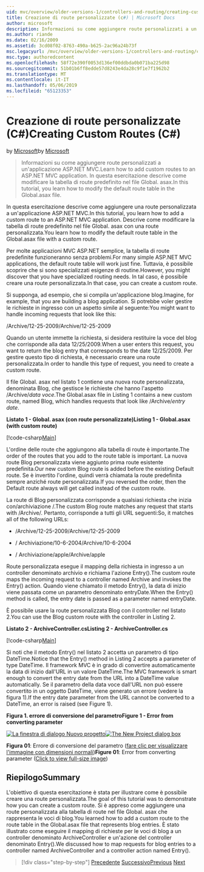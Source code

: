 ```yaml
---
uid: mvc/overview/older-versions-1/controllers-and-routing/creating-custom-routes-cs
title: Creazione di route personalizzate (c#) | Microsoft Docs
author: microsoft
description: Informazioni su come aggiungere route personalizzati a un'applicazione ASP.NET MVC. In questa esercitazione descrive come modificare la tabella di route predefinito nel file Global. asax.
ms.author: riande
ms.date: 02/16/2009
ms.assetid: 3cd08f02-8763-490a-b625-2ac96a24b73f
msc.legacyurl: /mvc/overview/older-versions-1/controllers-and-routing/creating-custom-routes-cs
msc.type: authoredcontent
ms.openlocfilehash: 58f72e390f0053d136ef00ddbda0b071ba225d98
ms.sourcegitcommit: 51b01b6ff8edde57d8243e4da28c9f1e7f1962b2
ms.translationtype: MT
ms.contentlocale: it-IT
ms.lasthandoff: 05/06/2019
ms.locfileid: "65123353"
---
```

# <a name="creating-custom-routes-c"></a><span data-ttu-id="8994c-104">Creazione di route personalizzate (C#)</span><span class="sxs-lookup"><span data-stu-id="8994c-104">Creating Custom Routes (C#)</span></span>

<span data-ttu-id="8994c-105">by [Microsoft](https://github.com/microsoft)</span><span class="sxs-lookup"><span data-stu-id="8994c-105">by [Microsoft](https://github.com/microsoft)</span></span>

> <span data-ttu-id="8994c-106">Informazioni su come aggiungere route personalizzati a un'applicazione ASP.NET MVC.</span><span class="sxs-lookup"><span data-stu-id="8994c-106">Learn how to add custom routes to an ASP.NET MVC application.</span></span> <span data-ttu-id="8994c-107">In questa esercitazione descrive come modificare la tabella di route predefinito nel file Global. asax.</span><span class="sxs-lookup"><span data-stu-id="8994c-107">In this tutorial, you learn how to modify the default route table in the Global.asax file.</span></span>

<span data-ttu-id="8994c-108">In questa esercitazione descrive come aggiungere una route personalizzata a un'applicazione ASP.NET MVC.</span><span class="sxs-lookup"><span data-stu-id="8994c-108">In this tutorial, you learn how to add a custom route to an ASP.NET MVC application.</span></span> <span data-ttu-id="8994c-109">Descrive come modificare la tabella di route predefinito nel file Global. asax con una route personalizzata.</span><span class="sxs-lookup"><span data-stu-id="8994c-109">You learn how to modify the default route table in the Global.asax file with a custom route.</span></span>

<span data-ttu-id="8994c-110">Per molte applicazioni MVC ASP.NET semplice, la tabella di route predefinite funzioneranno senza problemi.</span><span class="sxs-lookup"><span data-stu-id="8994c-110">For many simple ASP.NET MVC applications, the default route table will work just fine.</span></span> <span data-ttu-id="8994c-111">Tuttavia, è possibile scoprire che si sono specializzati esigenze di routine.</span><span class="sxs-lookup"><span data-stu-id="8994c-111">However, you might discover that you have specialized routing needs.</span></span> <span data-ttu-id="8994c-112">In tal caso, è possibile creare una route personalizzata.</span><span class="sxs-lookup"><span data-stu-id="8994c-112">In that case, you can create a custom route.</span></span>

<span data-ttu-id="8994c-113">Si supponga, ad esempio, che si compila un'applicazione blog.</span><span class="sxs-lookup"><span data-stu-id="8994c-113">Imagine, for example, that you are building a blog application.</span></span> <span data-ttu-id="8994c-114">Si potrebbe voler gestire le richieste in ingresso con un aspetto simile al seguente:</span><span class="sxs-lookup"><span data-stu-id="8994c-114">You might want to handle incoming requests that look like this:</span></span>

<span data-ttu-id="8994c-115">/Archive/12-25-2009</span><span class="sxs-lookup"><span data-stu-id="8994c-115">/Archive/12-25-2009</span></span>

<span data-ttu-id="8994c-116">Quando un utente immette la richiesta, si desidera restituire la voce del blog che corrisponde alla data 12/25/2009.</span><span class="sxs-lookup"><span data-stu-id="8994c-116">When a user enters this request, you want to return the blog entry that corresponds to the date 12/25/2009.</span></span> <span data-ttu-id="8994c-117">Per gestire questo tipo di richiesta, è necessario creare una route personalizzata.</span><span class="sxs-lookup"><span data-stu-id="8994c-117">In order to handle this type of request, you need to create a custom route.</span></span>

<span data-ttu-id="8994c-118">Il file Global. asax nel listato 1 contiene una nuova route personalizzata, denominata Blog, che gestisce le richieste che hanno l'aspetto /Archive/*data voce*.</span><span class="sxs-lookup"><span data-stu-id="8994c-118">The Global.asax file in Listing 1 contains a new custom route, named Blog, which handles requests that look like /Archive/*entry date*.</span></span>

<span data-ttu-id="8994c-119">**Listato 1 - Global. asax (con route personalizzate)**</span><span class="sxs-lookup"><span data-stu-id="8994c-119">**Listing 1 - Global.asax (with custom route)**</span></span>

[!code-csharp[Main](creating-custom-routes-cs/samples/sample1.cs)]

<span data-ttu-id="8994c-120">L'ordine delle route che aggiungono alla tabella di route è importante.</span><span class="sxs-lookup"><span data-stu-id="8994c-120">The order of the routes that you add to the route table is important.</span></span> <span data-ttu-id="8994c-121">La nuova route Blog personalizzata viene aggiunto prima route esistente predefinita.</span><span class="sxs-lookup"><span data-stu-id="8994c-121">Our new custom Blog route is added before the existing Default route.</span></span> <span data-ttu-id="8994c-122">Se è invertito l'ordine, quindi verrà chiamata la route predefinita sempre anziché route personalizzata.</span><span class="sxs-lookup"><span data-stu-id="8994c-122">If you reversed the order, then the Default route always will get called instead of the custom route.</span></span>

<span data-ttu-id="8994c-123">La route di Blog personalizzata corrisponde a qualsiasi richiesta che inizia con/archiviazione /.</span><span class="sxs-lookup"><span data-stu-id="8994c-123">The custom Blog route matches any request that starts with /Archive/.</span></span> <span data-ttu-id="8994c-124">Pertanto, corrisponde a tutti gli URL seguenti:</span><span class="sxs-lookup"><span data-stu-id="8994c-124">So, it matches all of the following URLs:</span></span>

- <span data-ttu-id="8994c-125">/Archive/12-25-2009</span><span class="sxs-lookup"><span data-stu-id="8994c-125">/Archive/12-25-2009</span></span>

- <span data-ttu-id="8994c-126">/ Archiviazione/10-6-2004</span><span class="sxs-lookup"><span data-stu-id="8994c-126">/Archive/10-6-2004</span></span>

- <span data-ttu-id="8994c-127">/ Archiviazione/apple</span><span class="sxs-lookup"><span data-stu-id="8994c-127">/Archive/apple</span></span>

<span data-ttu-id="8994c-128">Route personalizzata esegue il mapping della richiesta in ingresso a un controller denominato archivio e richiama l'azione Entry().</span><span class="sxs-lookup"><span data-stu-id="8994c-128">The custom route maps the incoming request to a controller named Archive and invokes the Entry() action.</span></span> <span data-ttu-id="8994c-129">Quando viene chiamato il metodo Entry(), la data di inizio viene passata come un parametro denominato entryDate.</span><span class="sxs-lookup"><span data-stu-id="8994c-129">When the Entry() method is called, the entry date is passed as a parameter named entryDate.</span></span>

<span data-ttu-id="8994c-130">È possibile usare la route personalizzata Blog con il controller nel listato 2.</span><span class="sxs-lookup"><span data-stu-id="8994c-130">You can use the Blog custom route with the controller in Listing 2.</span></span>

<span data-ttu-id="8994c-131">**Listato 2 - ArchiveController.cs**</span><span class="sxs-lookup"><span data-stu-id="8994c-131">**Listing 2 - ArchiveController.cs**</span></span>

[!code-csharp[Main](creating-custom-routes-cs/samples/sample2.cs)]

<span data-ttu-id="8994c-132">Si noti che il metodo Entry() nel listato 2 accetta un parametro di tipo DateTime.</span><span class="sxs-lookup"><span data-stu-id="8994c-132">Notice that the Entry() method in Listing 2 accepts a parameter of type DateTime.</span></span> <span data-ttu-id="8994c-133">Il framework MVC è in grado di convertire automaticamente la data di inizio dall'URL in un valore DateTime.</span><span class="sxs-lookup"><span data-stu-id="8994c-133">The MVC framework is smart enough to convert the entry date from the URL into a DateTime value automatically.</span></span> <span data-ttu-id="8994c-134">Se il parametro della data voce dall'URL non può essere convertito in un oggetto DateTime, viene generato un errore (vedere la figura 1).</span><span class="sxs-lookup"><span data-stu-id="8994c-134">If the entry date parameter from the URL cannot be converted to a DateTime, an error is raised (see Figure 1).</span></span>

<span data-ttu-id="8994c-135">**Figura 1. errore di conversione del parametro**</span><span class="sxs-lookup"><span data-stu-id="8994c-135">**Figure 1 - Error from converting parameter**</span></span>

<span data-ttu-id="8994c-136">[![La finestra di dialogo Nuovo progetto](creating-custom-routes-cs/_static/image1.jpg)](creating-custom-routes-cs/_static/image1.png)</span><span class="sxs-lookup"><span data-stu-id="8994c-136">[![The New Project dialog box](creating-custom-routes-cs/_static/image1.jpg)](creating-custom-routes-cs/_static/image1.png)</span></span>

<span data-ttu-id="8994c-137">**Figura 01**: Errore di conversione del parametro ([fare clic per visualizzare l'immagine con dimensioni normali](creating-custom-routes-cs/_static/image2.png))</span><span class="sxs-lookup"><span data-stu-id="8994c-137">**Figure 01**: Error from converting parameter ([Click to view full-size image](creating-custom-routes-cs/_static/image2.png))</span></span>

## <a name="summary"></a><span data-ttu-id="8994c-138">Riepilogo</span><span class="sxs-lookup"><span data-stu-id="8994c-138">Summary</span></span>

<span data-ttu-id="8994c-139">L'obiettivo di questa esercitazione è stata per illustrare come è possibile creare una route personalizzata.</span><span class="sxs-lookup"><span data-stu-id="8994c-139">The goal of this tutorial was to demonstrate how you can create a custom route.</span></span> <span data-ttu-id="8994c-140">Si è appreso come aggiungere una route personalizzata alla tabella di route nel file Global. asax che rappresenta le voci di blog.</span><span class="sxs-lookup"><span data-stu-id="8994c-140">You learned how to add a custom route to the route table in the Global.asax file that represents blog entries.</span></span> <span data-ttu-id="8994c-141">È stato illustrato come eseguire il mapping di richieste per le voci di blog a un controller denominato ArchiveController e un'azione del controller denominato Entry().</span><span class="sxs-lookup"><span data-stu-id="8994c-141">We discussed how to map requests for blog entries to a controller named ArchiveController and a controller action named Entry().</span></span>

> [!div class="step-by-step"]
> <span data-ttu-id="8994c-142">[Precedente](aspnet-mvc-controllers-overview-cs.md)
> [Successivo](creating-a-route-constraint-cs.md)</span><span class="sxs-lookup"><span data-stu-id="8994c-142">[Previous](aspnet-mvc-controllers-overview-cs.md)
[Next](creating-a-route-constraint-cs.md)</span></span>
